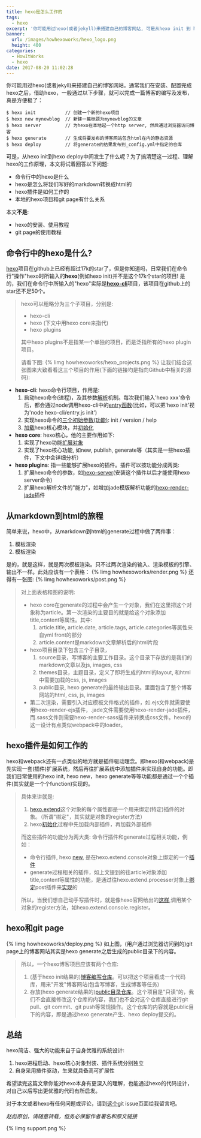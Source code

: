 ```yaml
---
title: hexo是怎么工作的
tags:
  - hexo
excerpt: '你可能用过hexo(或者jekyll)来搭建自己的博客网站, 可是从hexo init 到 hexo deploy之间发生了什么呢...'
banner:
  url: /images/howhexoworks/hexo_logo.png
  height: 400
categories:
  - HowItWorks
  - hexo
date: 2017-08-20 11:02:28
---
```

你可能用过hexo(或者jekyll)来搭建自己的博客网站。通常我们在安装、配置完成hexo之后，借助hexo，一般通过以下步骤，就可以完成一篇博客的编写及发布，真是方便极了：

```shell
$ hexo init           // 创建一个新的hexo项目
$ hexo new mynewblog  // 新建一篇标题为mynewblog的文章
$ hexo server         // 为hexo在本地起一个http server, 然后通过浏览器访问博客
$ hexo generate       // 生成将要发布的博客网站包含html在内的静态资源
$ hexo deploy         // 将generate的结果发布到_config.yml中指定的仓库
```
可是，从hexo init到hexo deploy中间发生了什么呢？为了搞清楚这一过程、理解hexo的工作原理，本文将试着回答以下问题:
- 命令行中的hexo是什么
- hexo是怎么将我们写好的markdown转换成html的
- hexo插件是如何工作的
- 本地的hexo项目和git page有什么关系

本文**不是**:
- hexo的安装、使用教程
- git page的使用教程

## 命令行中的hexo是什么?
[hexo](https://github.com/hexojs/hexo)项目在github上已经有超过17k的star了，但是你知道吗，日常我们在命令行"操作"hexo时所输入的**hexo**(例如hexo init)并不是这个17k个star的项目! 是的，我们在命令行中所输入的"hexo"实际是[**hexo-cli**](https://github.com/hexojs/hexo-cli/tree/master/lib)项目，该项目在github上的star还不足50个。

> hexo可以粗略分为三个子项目，分别是:
> - hexo-cli
> - hexo (下文中用hexo core来指代)
> - hexo plugins
>
> 其中hexo plugins不是指某一个单独的项目，而是泛指所有的hexo plugin项目。
>
> 请看下图:
> {% limg howhexoworks/hexo_projects.png  %}
让我们结合这张图来大致看看这三个项目的作用(下面的链接均是指向Github中相关的源码):
- **hexo-cli**: hexo命令行项目，作用是:
  1. 启动hexo命令(进程)，及其参数[解析](https://github.com/hexojs/hexo-cli/blob/5e0969ffa64dec427428a245ab2d65beaf23123b/lib/hexo.js#L49)机制。每次我们输入'hexo xxx'命令后，都会通过node调用hexo-cli中的[entry函数](https://github.com/hexojs/hexo-cli/blob/5e0969ffa64dec427428a245ab2d65beaf23123b/lib/hexo.js#L13)(比如，可以把'hexo init'视为'node hexo-cli/entry.js init')
  2. 实现hexo命令的[三个初始参数(功能)](https://github.com/hexojs/hexo-cli/tree/master/lib/console): init / version / help
  3. [加载](https://github.com/hexojs/hexo-cli/blob/5e0969ffa64dec427428a245ab2d65beaf23123b/lib/hexo.js#L85)hexo核心模块，并[初始化](https://github.com/hexojs/hexo-cli/blob/5e0969ffa64dec427428a245ab2d65beaf23123b/lib/hexo.js#L47)
- **hexo core**: hexo核心，他的主要作用如下:
  1. 实现了hexo功能[扩展对象](https://github.com/hexojs/hexo/blob/master/lib/hexo/index.js#L59)
  2. 实现了hexo核心功能, 如new, publish, generate等（其实是一些hexo插件，下文中会详细分析）
- **hexo plugins**: 指一些能够扩展hexo的插件。插件可以按功能分成两类:
  1. 扩展hexo命令的参数，如[hexo-server](https://github.com/hexojs/hexo-server)(安装这个插件以后才能使用hexo server命令)
  2. 扩展hexo解析文件的"能力"，如增加jade模版解析功能的[hexo-render-jade](https://github.com/hexojs/hexo-renderer-jade)插件

## 从markdown到html的旅程
简单来说，hexo中，从markdown到html的generate过程中做了两件事：
1. 模板渲染
2. 模板渲染

是的，就是这样，就是两次模板渲染。只不过两次渲染的输入、渲染模板的引擎、输出不一样。此处应该有一个表格：
{% limg howhexoworks/render.png  %}
还得有一张图:
{% limg howhexoworks/post.png %}
> 对上面表格和图的说明:
> - hexo core在generate的过程中会产生一个对象，我们在这里把这个对象称为article。第一次渲染的主要目的就是给这个对象添加title,content等属性。其中:
>   1. article.title, article.date, article.tags, article.categories等属性来自yml front的部分
>   2. article.content是markdown文章解析后的html片段
> - hexo项目目录下包含三个子目录，
>   1. source目录，写博客的主要工作目录。这个目录下存放的是我们的markdown文章以及js, images, css
>   2. themes目录，主题目录，定义了即将生成的html的layout, 和html中需要加载的css, js, images
>   3. public目录, hexo generate的最终输出目录。里面包含了整个博客网站的html, css, js, images
> - 第二次渲染，需要引入对应模板文件格式的插件，如.ejs文件就需要使用hexo-render-ejs插件，.jade文件需要使用hexo-render-jade插件，而.sass文件则需要hexo-render-sass插件来转换成css文件。hexo的这一设计有点类似webpack中的loader。

## hexo插件是如何工作的
hexo和webpack还有一点类似的地方就是插件驱动理念。即hexo(和webpack)是先实现一套(插件)扩展系统，然后再往扩展系统中添加插件来实现自身的功能。即我们日常使用的hexo init, hexo new，hexo generate等等功能都是通过一个个插件(其实就是一个个function)实现的。

> 具体来讲就是:
> 1. [hexo.extend](https://github.com/hexojs/hexo/blob/master/lib/hexo/index.js#L59)这个对象的每个属性都是一个用来绑定(特定)插件的对象。（所谓"绑定"，其实就是对象的register方法）
> 2. hexo[初始化](https://github.com/hexojs/hexo/blob/master/lib/hexo/index.js#L153)过程中先加载内部插件，再加载外部插件
>
> 而这些插件的功能分为两大类: 命令行插件和generate过程相关功能，例如：
> - 命令行插件, hexo [new](https://github.com/hexojs/hexo/blob/master/lib/plugins/console/index.js#L47), 是在hexo.extend.console对象上绑定的一个[插件](https://github.com/hexojs/hexo/blob/master/lib/plugins/console/new.js)
> - generate过程相关的插件，如上文提到的往article对象添加title,content等属性的功能，是通过往hexo.extend.processer对象上[绑定](https://github.com/hexojs/hexo/blob/master/lib/plugins/processor/index.js#L13)post插件来[实现](https://github.com/hexojs/hexo/blob/master/lib/plugins/processor/post.js#L52)的
>
> 所以，当我们想自己动手写插件时，就是像hexo官网给出的[这样](https://hexo.io/api/console.html),调用某个对象的register方法，如hexo.extend.console.register。

## hexo和git page
{% limg howhexoworks/deploy.png %}
如上图，(用户通过浏览器访问到的)git page上的博客网站其实是hexo generate之后生成的public目录下的内容。
> 所以，一个hexo博客项目应该有两个仓库:
> 1. (基于hexo init结果的)[博客编写仓库](https://github.com/buildAll/blogsrc)。可以把这个项目看成一个代码库，用来"开发"博客网站(包含写博客，生成博客等任务)
> 2. 存放(hexo generate结果的)[public目录仓库](https://github.com/buildAll/buildall.github.io)。这个项目是"只读"的，我们不会直接修改这个仓库的内容，我们也不会对这个仓库直接进行git pull、git commit、git push等常规操作。这个仓库的内容就是public目下的内容，即是通过hexo generate产生、hexo deploy提交的。

## 总结
hexo简洁、强大的功能来自于自身优雅的系统设计:
1. hexo进程启动、hexo核心对象封装、插件系统分别独立
2. 自身采用插件驱动，生来就具备高可扩展性

希望读完这篇文章你能对hexo本身有更深入的理解，也能通过hexo的代码设计，对自己以后写出更优雅的代码有所启发。

对于本文或者hexo有任何问题或评论，请到[这个](https://github.com/buildAll/buildall.github.io/issues/3)git issue页面给我留言吧。

_赵彪原创，请随意转载，但务必保留作者署名和原文链接_

{% limg support.png %}

<script>
console.log('hello, how are you?')
</script>
